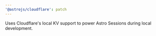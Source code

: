 ```yaml
---
'@astrojs/cloudflare': patch
---
```


Uses Cloudflare's local KV support to power Astro Sessions during local development.
